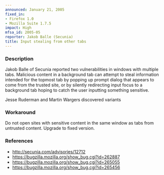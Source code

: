 ```yaml
---
announced: January 21, 2005
fixed_in:
- Firefox 1.0
- Mozilla Suite 1.7.5
impact: High
mfsa_id: 2005-05
reporter: Jakob Balle (Secunia)
title: Input stealing from other tabs
---
```


<h3>Description</h3>

<p>Jakob Balle of Secunia reported two vulnerabilities in windows with multiple
tabs. Malicious content in a background tab can attempt to steal information
intended for the topmost tab by popping up prompt dialog that appears to come
from the trusted site, or by silently redirecting input focus to a background
tab hoping to catch the user inputting something sensitive.</p>

<p>Jesse Ruderman and Martin Wargers discovered variants</p>

<h3>Workaround</h3>

<p>Do not open sites with sensitive content in the same window as tabs from
untrusted content. Upgrade to fixed version.</p>

<h3>References</h3>

<ul>
  <li><a href="http://secunia.com/advisories/12712">
http://secunia.com/advisories/12712</a></li>
  <li><a href="https://bugzilla.mozilla.org/show_bug.cgi?id=262887">
https://bugzilla.mozilla.org/show_bug.cgi?id=262887</a></li>
  <li><a href="https://bugzilla.mozilla.org/show_bug.cgi?id=265055">
https://bugzilla.mozilla.org/show_bug.cgi?id=265055</a></li>
  <li><a href="https://bugzilla.mozilla.org/show_bug.cgi?id=265456">
https://bugzilla.mozilla.org/show_bug.cgi?id=265456</a></li>
</ul>



